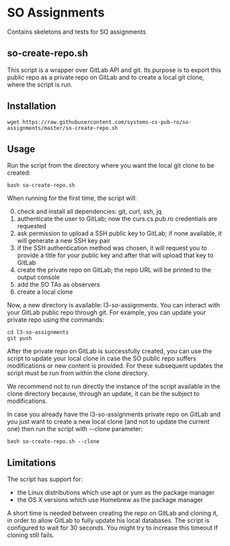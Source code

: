 # SO Assignments

Contains skeletons and tests for SO assignments

## so-create-repo.sh

This script is a wrapper over GitLab API and git. Its purpose is to export this public repo as a private repo on GitLab and to create a local git clone, where the script is run.

Installation
------------

    wget https://raw.githubusercontent.com/systems-cs-pub-ro/so-assignments/master/so-create-repo.sh

Usage
-----

Run the script from the directory where you want the local git clone to be created:

    bash so-create-repo.sh

When running for the first time, the script will:

0. check and install all dependencies: git, curl, ssh, jq
0. authenticate the user to GitLab; now the curs.cs.pub.ro credentials are requested
0. ask permission to upload a SSH public key to GitLab; if none available, it will generate a new SSH key pair
0. if the SSH authentication method was chosen, it will request you to provide a title for your public key and after that will upload that key to GitLab
0. create the private repo on GitLab; the repo URL will be printed to the output console
0. add the SO TAs as observers
0. create a local clone

Now, a new directory is available: l3-so-assignments. You can interact with your GitLab public repo through git. For example, you can update your private repo using the commands:

    cd l3-so-assignments
    git push

After the private repo on GitLab is successfully created, you can use the script to update your local clone in case the SO public repo suffers modifications or new content is provided. For these subsequent updates the script must be run from within the clone directory.

We recommend not to run directly the instance of the script available in the clone directory because, through an update, it can be the subject to modifications.

In case you already have the l3-so-assignments private repo on GitLab and you just want to create a new local clone (and not to update the current one) then run the script with --clone parameter:

    bash so-create-repo.sh --clone


Limitations
-----------
The script has support for:
- the Linux distributions which use apt or yum as the package manager
- the OS X versions which use Homebrew as the package manager

A short time is needed between creating the repo on GitLab and cloning it, in order to allow GitLab to fully update his local databases. The script is configured to wait for 30 seconds. You might try to increase this timeout if cloning still fails.

